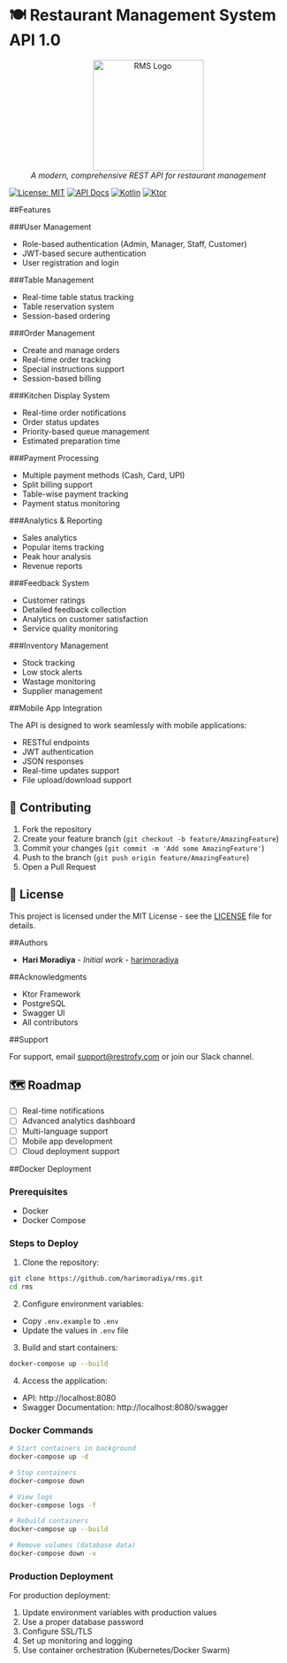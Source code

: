 # 🍽️ Restaurant Management System API 1.0

<p align="center">
  <img src="docs/images/rms-logo.png" alt="RMS Logo" width="200"/>
  <br>
  <i>A modern, comprehensive REST API for restaurant management</i>
</p>

[![License: MIT](https://img.shields.io/badge/License-MIT-yellow.svg)](https://opensource.org/licenses/MIT)
[![API Docs](https://img.shields.io/badge/API-Documentation-blue)](http://localhost:8080/swagger)
[![Kotlin](https://img.shields.io/badge/kotlin-1.9.0-blue.svg?logo=kotlin)](http://kotlinlang.org)
[![Ktor](https://img.shields.io/badge/ktor-3.0.1-blue.svg)](https://ktor.io/)

##Features

###User Management
- Role-based authentication (Admin, Manager, Staff, Customer)
- JWT-based secure authentication
- User registration and login

###Table Management
- Real-time table status tracking
- Table reservation system
- Session-based ordering

###Order Management
- Create and manage orders
- Real-time order tracking
- Special instructions support
- Session-based billing

###Kitchen Display System
- Real-time order notifications
- Order status updates
- Priority-based queue management
- Estimated preparation time

###Payment Processing
- Multiple payment methods (Cash, Card, UPI)
- Split billing support
- Table-wise payment tracking
- Payment status monitoring

###Analytics & Reporting
- Sales analytics
- Popular items tracking
- Peak hour analysis
- Revenue reports

###Feedback System
- Customer ratings
- Detailed feedback collection
- Analytics on customer satisfaction
- Service quality monitoring

###Inventory Management
- Stock tracking
- Low stock alerts
- Wastage monitoring
- Supplier management


##Mobile App Integration

The API is designed to work seamlessly with mobile applications:
- RESTful endpoints
- JWT authentication
- JSON responses
- Real-time updates support
- File upload/download support

## 🤝 Contributing

1. Fork the repository
2. Create your feature branch (`git checkout -b feature/AmazingFeature`)
3. Commit your changes (`git commit -m 'Add some AmazingFeature'`)
4. Push to the branch (`git push origin feature/AmazingFeature`)
5. Open a Pull Request

## 📄 License

This project is licensed under the MIT License - see the [LICENSE](LICENSE) file for details.

##Authors

- **Hari Moradiya** - *Initial work* - [harimoradiya](https://github.com/harimoradiya)

##Acknowledgments

- Ktor Framework
- PostgreSQL
- Swagger UI
- All contributors

##Support

For support, email support@restrofy.com or join our Slack channel.

## 🗺️ Roadmap

- [ ] Real-time notifications
- [ ] Advanced analytics dashboard
- [ ] Multi-language support
- [ ] Mobile app development
- [ ] Cloud deployment support

##Docker Deployment

### Prerequisites
- Docker
- Docker Compose

### Steps to Deploy

1. Clone the repository:
```bash
git clone https://github.com/harimoradiya/rms.git
cd rms
```

2. Configure environment variables:
- Copy `.env.example` to `.env`
- Update the values in `.env` file

3. Build and start containers:
```bash
docker-compose up --build
```

4. Access the application:
- API: http://localhost:8080
- Swagger Documentation: http://localhost:8080/swagger

### Docker Commands

```bash
# Start containers in background
docker-compose up -d

# Stop containers
docker-compose down

# View logs
docker-compose logs -f

# Rebuild containers
docker-compose up --build

# Remove volumes (database data)
docker-compose down -v
```

### Production Deployment

For production deployment:
1. Update environment variables with production values
2. Use a proper database password
3. Configure SSL/TLS
4. Set up monitoring and logging
5. Use container orchestration (Kubernetes/Docker Swarm)
